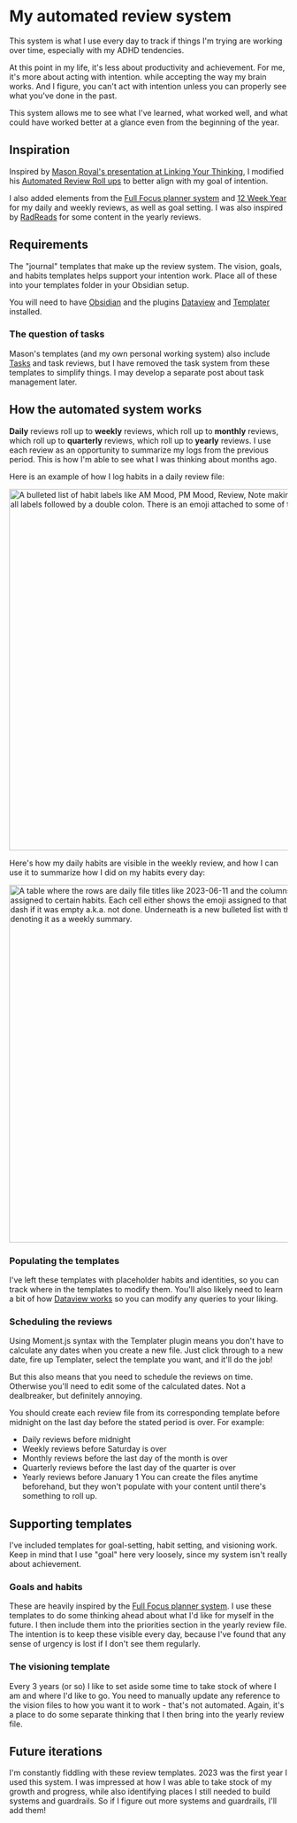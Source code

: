 # My automated review system

This system is what I use every day to track if things I'm trying are working  over time, especially with my ADHD tendencies.

At this point in my life, it's less about productivity and achievement. For me, it's more about acting with intention. while accepting the way my brain works. And I figure, you can't act with intention unless you can properly see what you've done in the past.

This system allows me to see what I've learned, what worked well, and what could have worked better at a glance even from the beginning of the year.

## Inspiration
Inspired by [Mason Royal's presentation at Linking Your Thinking](https://youtu.be/LowOdmZLF1E?si=5Qa4uwrlN533ap_p&t=929), I modified his [Automated Review Roll ups](https://github.com/masonroyal/obsidian-reviews) to better align with my goal of intention.

I also added elements from the [Full Focus planner system](https://fullfocus.co/) and [12 Week Year](https://12weekyear.com/) for my daily and weekly reviews, as well as goal setting. I was also inspired by [RadReads](https://radreads.co/productivity/) for some content in the yearly reviews.

## Requirements
The "journal" templates that make up the review system. The vision, goals, and habits templates helps support your intention work. Place all of these into your templates folder in your Obsidian setup.

You will need to have [Obsidian](https://obsidian.md/) and the plugins [Dataview](https://github.com/blacksmithgu/obsidian-dataview) and [Templater](https://github.com/SilentVoid13/Templater) installed.

### The question of tasks
Mason's templates (and my own personal working system) also include [Tasks](https://github.com/obsidian-tasks-group/obsidian-tasks) and task reviews, but I have removed the task system from these templates to simplify things. I may develop a separate post about task management later.

## How the automated system works
**Daily** reviews roll up to **weekly** reviews, which roll up to **monthly** reviews, which roll up to **quarterly** reviews, which roll up to **yearly** reviews. I use each review as an opportunity to summarize my logs from the previous period. This is how I'm able to see what I was thinking about months ago.

Here is an example of how I log habits in a daily review file:

<img width="653" alt="A bulleted list of habit labels like AM Mood, PM Mood, Review, Note making, Music, Read, with all labels followed by a double colon. There is an emoji attached to some of the items." src="https://github.com/AnitaYCheng/obsidian-automated-reviews/assets/6760632/e07912cd-9ba0-49a1-8b75-ce84dc7ad680">

Here's how my daily habits are visible in the weekly review, and how I can use it to summarize how I did on my habits every day:

<img width="646" alt="A table where the rows are daily file titles like 2023-06-11 and the columns are emojis assigned to certain habits. Each cell either shows the emoji assigned to that day's habit, or a dash if it was empty a.k.a. not done. Underneath is a new bulleted list with the habit labels denoting it as a weekly summary." src="https://github.com/AnitaYCheng/obsidian-automated-reviews/assets/6760632/7bd96733-a28b-462d-bdfa-2572a7eb442d">

### Populating the templates
I've left these templates with placeholder habits and identities, so you can track where in the templates to modify them. You'll also likely need to learn a bit of how [Dataview works](https://blacksmithgu.github.io/obsidian-dataview/queries/data-commands/) so you can modify any queries to your liking.

### Scheduling the reviews
Using Moment.js syntax with the Templater plugin means you don't have to calculate any dates when you create a new file. Just click through to a new date, fire up Templater, select the template you want, and it'll do the job!

But this also means that you need to schedule the reviews on time. Otherwise you'll need to edit some of the calculated dates. Not a dealbreaker, but definitely annoying.

You should create each review file from its corresponding template before midnight on the last day before the stated period is over. For example:
- Daily reviews before midnight
- Weekly reviews before Saturday is over
- Monthly reviews before the last day of the month is over
- Quarterly reviews before the last day of the quarter is over
- Yearly reviews before January 1
You can create the files anytime beforehand, but they won't populate with your content until there's something to roll up.

## Supporting templates
I've included templates for goal-setting, habit setting, and visioning work. Keep in mind that I use "goal" here very loosely, since my system isn't really about achievement. 

### Goals and habits
These are heavily inspired by the [Full Focus planner system](https://fullfocus.co/). I use these templates to do some thinking ahead about what I'd like for myself in the future. I then include them into the priorities section in the yearly review file. The intention is to keep these visible every day, because I've found that any sense of urgency is lost if I don't see them regularly.

### The visioning template
Every 3 years (or so) I like to set aside some time to take stock of where I am and where I'd like to go. You need to manually update any reference to the vision files to how you want it to work - that's not automated. Again, it's a place to do some separate thinking that I then bring into the yearly review file.

## Future iterations
I'm constantly fiddling with these review templates. 2023 was the first year I used this system. I was impressed at how I was able to take stock of my growth and progress, while also identifying places I still needed to build systems and guardrails. So if I figure out more systems and guardrails, I'll add them!
